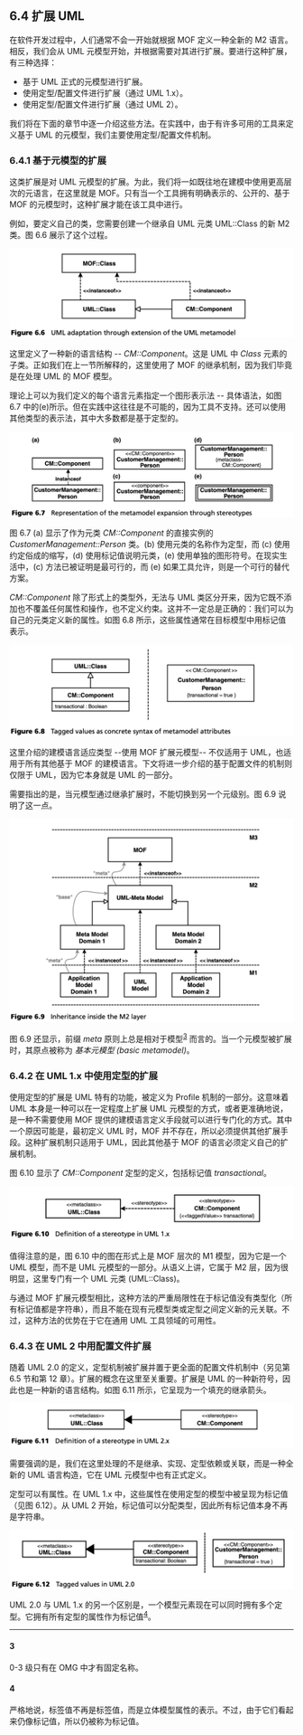 ## 6.4 扩展 UML
在软件开发过程中，人们通常不会一开始就根据 MOF 定义一种全新的 M2 语言。相反，我们会从 UML 元模型开始，并根据需要对其进行扩展。要进行这种扩展，有三种选择：

* 基于 UML 正式的元模型进行扩展。
* 使用定型/配置文件进行扩展（通过 UML 1.x）。
* 使用定型/配置文件进行扩展（通过 UML 2）。

我们将在下面的章节中逐一介绍这些方法。在实践中，由于有许多可用的工具来定义基于 UML 的元模型，我们主要使用定型/配置文件机制。

### 6.4.1 基于元模型的扩展
这类扩展是对 UML 元模型的扩展。为此，我们将一如既往地在建模中使用更高层次的元语言，在这里就是 MOF。只有当一个工具拥有明确表示的、公开的、基于 MOF 的元模型时，这种扩展才能在该工具中进行。

例如，要定义自己的类，您需要创建一个继承自 UML 元类 UML::Class 的新 M2 类。图 6.6 展示了这个过程。

![Figure 6.6](../img/f6.6.png)

这里定义了一种新的语言结构 -- *CM::Component*。这是 UML 中 *Class* 元素的子类。正如我们在上一节所解释的，这里使用了 MOF 的继承机制，因为我们毕竟是在处理 UML 的 MOF 模型。

理论上可以为我们定义的每个语言元素指定一个图形表示法 -- 具体语法，如图 6.7 中的(e)所示。但在实践中这往往是不可能的，因为工具不支持。还可以使用其他类型的表示法，其中大多数都是基于定型的。

![Figure 6.7](../img/f6.7.png)

图 6.7 (a) 显示了作为元类 *CM::Component* 的直接实例的 *CustomerManagement::Person* 类。(b) 使用元类的名称作为定型，而 (c) 使用约定俗成的缩写，(d) 使用标记值说明元类，(e) 使用单独的图形符号。在现实生活中，(c) 方法已被证明是最可行的，而 (e) 如果工具允许，则是一个可行的替代方案。

*CM::Component* 除了形式上的类型外，无法与 UML 类区分开来，因为它既不添加也不覆盖任何属性和操作，也不定义约束。这并不一定总是正确的：我们可以为自己的元类定义新的属性。如图 6.8 所示，这些属性通常在目标模型中用标记值表示。

![Figure 6.8](../img/f6.8.png)

这里介绍的建模语言适应类型 --使用 MOF 扩展元模型-- 不仅适用于 UML，也适用于所有其他基于 MOF 的建模语言。下文将进一步介绍的基于配置文件的机制则仅限于 UML，因为它本身就是 UML 的一部分。

需要指出的是，当元模型通过继承扩展时，不能切换到另一个元级别。图 6.9 说明了这一点。

![Figure 6.9](../img/f6.9.png)

图 6.9 还显示，前缀 *meta* 原则上总是相对于模型<sup>[3](#3)</sup>
而言的。当一个元模型被扩展时，其原点被称为 *基本元模型 (basic metamodel)*。

### 6.4.2 在 UML 1.x 中使用定型的扩展
使用定型的扩展是 UML 特有的功能，被定义为 Profile 机制的一部分。这意味着 UML 本身是一种可以在一定程度上扩展 UML 元模型的方式，或者更准确地说，是一种不需要使用 MOF 提供的建模语言定义手段就可以进行专门化的方式。其中一个原因可能是，最初定义 UML 时，MOF 并不存在，所以必须提供其他扩展手段。这种扩展机制只适用于 UML，因此其他基于 MOF 的语言必须定义自己的扩展机制。

图 6.10 显示了 *CM::Component* 定型的定义，包括标记值 *transactional*。

![Figure 6.10](../img/f6.10.png)

值得注意的是，图 6.10 中的图在形式上是 MOF 层次的 M1 模型，因为它是一个 UML 模型，而不是 UML 元模型的一部分。从语义上讲，它属于 M2 层，因为很明显，这里专门有一个 UML 元类 (UML::Class)。

与通过 MOF 扩展元模型相比，这种方法的严重局限性在于标记值没有类型化（所有标记值都是字符串），而且不能在现有元模型类或定型之间定义新的元关联。不过，这种方法的优势在于它在通用 UML 工具领域的可用性。

### 6.4.3 在 UML 2 中用配置文件扩展
随着 UML 2.0 的定义，定型机制被扩展并置于更全面的配置文件机制中（另见第 6.5 节和第 12 章）。扩展的概念在这里至关重要。扩展是 UML 的一种新符号，因此也是一种新的语言结构。如图 6.11 所示，它呈现为一个填充的继承箭头。

![Figure 6.11](../img/f6.11.png)

需要强调的是，我们在这里处理的不是继承、实现、定型依赖或关联，而是一种全新的 UML 语言构造，它在 UML 元模型中也有正式定义。

定型可以有属性。在 UML 1.x 中，这些属性在使用定型的模型中被呈现为标记值（见图 6.12）。从 UML 2 开始，标记值可以分配类型，因此所有标记值本身不再是字符串。

![Figure 6.12](../img/f6.12.png)

UML 2.0 与 UML 1.x 的另一个区别是，一个模型元素现在可以同时拥有多个定型。它拥有所有定型的属性作为标记值<sup>[4](#4)</sup>。

---
#### 3
0-3 级只有在 OMG 中才有固定名称。

#### 4
严格地说，标签值不再是标签值，而是立体模型属性的表示。不过，由于它们看起来仍像标记值，所以仍被称为标记值。
